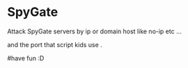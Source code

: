 # SpyGate
Attack SpyGate servers by ip or domain host like no-ip etc …

and the port that script kids use .

#have fun :D
